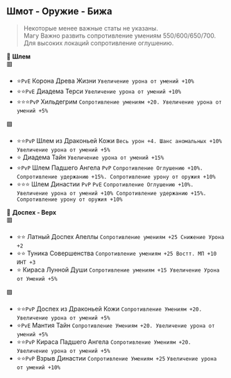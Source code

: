## Шмот - Оружие - Бижа
> Некоторые менее важные статы не указаны.  
> Магу Важно развить сопротивление умениям 550/600/650/700. Для высоких локаций сопротивление оглушению.

🎩 **Шлем**  
🟥
- ⭐`PvE` Корона Древа Жизни `Увеличение урона от умений +10%`
- ⭐⭐`PvE` Диадема Терси `Увеличение урона от умений +10%`
- ⭐⭐⭐`PvP` Хильдегрим `Сопротивление умениям +20. Увеличение урона от умений +5%`

🟪
- ⭐⭐`PvP` Шлем из Драконьей Кожи `Весь урон +4. Шанс аномальных +10% Увеличение урона от умений +5%`
- ⭐ Диадема Тайн `Увеличение урона от умений +15%`
- ⭐`PvP` Шлем Падшего Ангела `PvP` `Сопротивление Оглушению +10%. Сопротивление удержанию +15%. Сопротивление урону от оружия +10%`
- ⭐⭐⭐ Шлем Династии `PvP` `PvE` `Сопротивление Оглушению +10%. Увеличение урона от умений +10% Сопротивление удержанию +15%. Сопротивление урону от оружия +10%`

👕 **Доспех - Верх**  
🟥
-  ⭐⭐ Латный Доспех Апеллы `Сопротивление умениям +25 Снижение Урона +2`
-  ⭐⭐ Туника Совершенства `Сопротивление умениям +25 Востт. МП +10 ИНТ +3`
-  ⭐ Кираса Лунной Души `Сопротивление умениям +15 Увеличение Урона от Умений +5%`  

🟪
- ⭐⭐`PvP` Доспех из Драконьей Кожи `Сопротивление Умениям +20. Увеличение урона от умений +5% `
- ⭐`PvE` Мантия Тайн `Сопротивление Умениям +20. Увеличение урона от умений +5% `
- ⭐⭐`PvP` Кираса Падшего Ангела `Сопротивление Умениям +20. Увеличение урона от умений +5%`
- ⭐⭐`PvP` Взрыв Династии `Сопротивление Умениям +25` `Увеличение урона от умений +10%`


